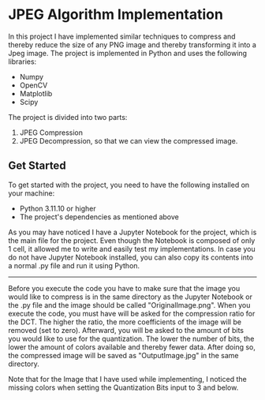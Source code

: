 # JPEG Algorithm Implementation
In this project I have implemented similar techniques to compress and thereby reduce the size of any PNG image and thereby transforming it into a Jpeg image. The project is implemented in Python and uses the following libraries:
- Numpy
- OpenCV
- Matplotlib
- Scipy

The project is divided into two parts:
1. JPEG Compression
2. JPEG Decompression, so that we can view the compressed image.

## Get Started
To get started with the project, you need to have the following installed on your machine:
- Python 3.11.10 or higher
- The project's dependencies as mentioned above

As you may have noticed I have a Jupyter Notebook for the project, which is the main file for the project. Even though the Notebook is composed of only 1 cell, it allowed me to write and easily test my implementations. In case you do not have Jupyter Notebook installed, you can also copy its contents into a normal .py file and run it using Python.

---

Before you execute the code you have to make sure that the image you would like to compress is in the same directory as the Jupyter Notebook or the .py file and the image should be called "OriginalImage.png". When you execute the code, you must have will be asked for the compression ratio for the DCT. The higher the ratio, the more coefficients of the image will be removed (set to zero). Afterward, you will be asked to the amount of bits you would like to use for the quantization. The lower the number of bits, the lower the amount of colors available and thereby fewer data. After doing so, the compressed image will be saved as "OutputImage.jpg" in the same directory.

Note that for the Image that I have used while implementing, I noticed the missing colors when setting the Quantization Bits input to 3 and below. 
